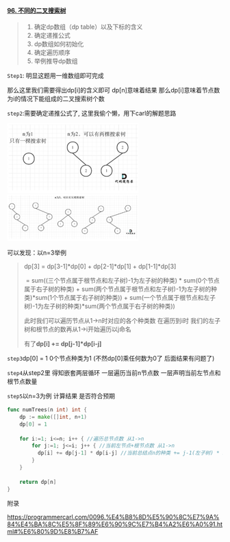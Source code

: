 #### [96. 不同的二叉搜索树](https://leetcode.cn/problems/unique-binary-search-trees/)

>1. 确定dp数组（dp table）以及下标的含义
>2. 确定递推公式
>3. dp数组如何初始化
>4. 确定遍历顺序
>5. 举例推导dp数组

`Step1`: 明显这题用一维数组即可完成

那么这里我们需要得出dp[i]的含义即可  dp[n]意味着结果  那么dp[i]意味着节点数为i的情况下能组成的二叉搜索树个数

`step2`:需要确定递推公式了, 这里我偷个懒，用下carl的解题思路

<img src="assets/image-20220608212306730.png" alt="image-20220608212306730" style="zoom:30%;" />

<img src="assets/image-20220608212318676.png" alt="image-20220608212318676" style="zoom:30%;" />

可以发现：以n=3举例   

> dp[3] = dp[3-1]\*dp[0] + dp[2-1]\*dp[1] + dp[1-1]*dp[3]
>
> ​           = sum((三个节点属于根节点和左子树)-1为左子树的种类) * sum(0个节点属于右子树的种类) + sum(两个节点属于根节点和左子树)-1为左子树的种类)*sum(1个节点属于右子树的种类)) + sum(一个节点属于根节点和左子树)-1为左子树的种类)\*sum(两个节点属于右子树的种类)) 
>
>
> 此时我们可以遍历节点从1->n时对应的各个种类数  在遍历到i时  我们的左子树和根节点的数再从1->i开始遍历以j命名
>
> 有了**dp[i] += dp[j-1]\*dp[i-j]**

`step3`dp[0] = 1  0个节点种类为1   (不然dp[0]乘任何数为0了  后面结果有问题了)

`step4`从step2里 得知嵌套两层循环 一层遍历当前n节点数  一层声明当前左节点和根节点数量

`step5`以n=3为例  计算结果 是否符合预期



```go
func numTrees(n int) int {
    dp := make([]int, n+1)
    dp[0] = 1

    for i:=1; i<=n; i++ { //遍历总节点数 从1->n
        for j:=1; j<=i; j++ { //当前左节点+根节点数 从1->n
          dp[i] += dp[j-1] * dp[i-j] //当前总结点n的种类 += j-1(左子树) * i-j(剩余节点在右树上)
        }
    }

    return dp[n]
}
```

附录

https://programmercarl.com/0096.%E4%B8%8D%E5%90%8C%E7%9A%84%E4%BA%8C%E5%8F%89%E6%90%9C%E7%B4%A2%E6%A0%91.html#%E6%80%9D%E8%B7%AF